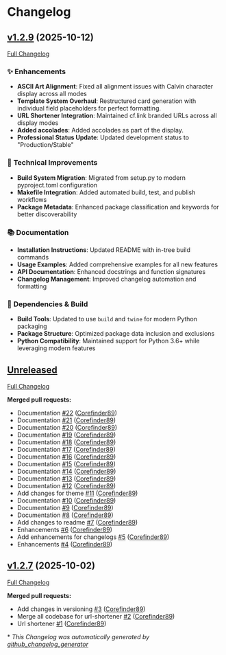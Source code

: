 # Changelog

## [v1.2.9](https://github.com/Corefinder89/corefinder/tree/v1.2.9) (2025-10-12)

[Full Changelog](https://github.com/Corefinder89/corefinder/compare/v1.2.7...v1.2.9)

### ✨ **Enhancements** 
- **ASCII Art Alignment**: Fixed all alignment issues with Calvin character display across all modes
- **Template System Overhaul**: Restructured card generation with individual field placeholders for perfect formatting.
- **URL Shortener Integration**: Maintained cf.link branded URLs across all display modes
- **Added accolades**: Added accolades as part of the display.
- **Professional Status Update**: Updated development status to "Production/Stable"

### 🔧 **Technical Improvements**
- **Build System Migration**: Migrated from setup.py to modern pyproject.toml configuration
- **Makefile Integration**: Added automated build, test, and publish workflows
- **Package Metadata**: Enhanced package classification and keywords for better discoverability


### 📚 **Documentation**
- **Installation Instructions**: Updated README with in-tree build commands
- **Usage Examples**: Added comprehensive examples for all new features
- **API Documentation**: Enhanced docstrings and function signatures
- **Changelog Management**: Improved changelog automation and formatting

### 🔗 **Dependencies & Build**
- **Build Tools**: Updated to use `build` and `twine` for modern Python packaging
- **Package Structure**: Optimized package data inclusion and exclusions
- **Python Compatibility**: Maintained support for Python 3.6+ while leveraging modern features

## [Unreleased](https://github.com/Corefinder89/corefinder/tree/HEAD)

[Full Changelog](https://github.com/Corefinder89/corefinder/compare/v1.2.9...HEAD)

**Merged pull requests:**

- Documentation [\#22](https://github.com/Corefinder89/corefinder/pull/22) ([Corefinder89](https://github.com/Corefinder89))
- Documentation [\#21](https://github.com/Corefinder89/corefinder/pull/21) ([Corefinder89](https://github.com/Corefinder89))
- Documentation [\#20](https://github.com/Corefinder89/corefinder/pull/20) ([Corefinder89](https://github.com/Corefinder89))
- Documentation [\#19](https://github.com/Corefinder89/corefinder/pull/19) ([Corefinder89](https://github.com/Corefinder89))
- Documentation [\#18](https://github.com/Corefinder89/corefinder/pull/18) ([Corefinder89](https://github.com/Corefinder89))
- Documentation [\#17](https://github.com/Corefinder89/corefinder/pull/17) ([Corefinder89](https://github.com/Corefinder89))
- Documentation [\#16](https://github.com/Corefinder89/corefinder/pull/16) ([Corefinder89](https://github.com/Corefinder89))
- Documentation [\#15](https://github.com/Corefinder89/corefinder/pull/15) ([Corefinder89](https://github.com/Corefinder89))
- Documentation [\#14](https://github.com/Corefinder89/corefinder/pull/14) ([Corefinder89](https://github.com/Corefinder89))
- Documentation [\#13](https://github.com/Corefinder89/corefinder/pull/13) ([Corefinder89](https://github.com/Corefinder89))
- Documentation [\#12](https://github.com/Corefinder89/corefinder/pull/12) ([Corefinder89](https://github.com/Corefinder89))
- Add changes for theme [\#11](https://github.com/Corefinder89/corefinder/pull/11) ([Corefinder89](https://github.com/Corefinder89))
- Documentation [\#10](https://github.com/Corefinder89/corefinder/pull/10) ([Corefinder89](https://github.com/Corefinder89))
- Documentation [\#9](https://github.com/Corefinder89/corefinder/pull/9) ([Corefinder89](https://github.com/Corefinder89))
- Documentation [\#8](https://github.com/Corefinder89/corefinder/pull/8) ([Corefinder89](https://github.com/Corefinder89))
- Add changes to readme [\#7](https://github.com/Corefinder89/corefinder/pull/7) ([Corefinder89](https://github.com/Corefinder89))
- Enhancements [\#6](https://github.com/Corefinder89/corefinder/pull/6) ([Corefinder89](https://github.com/Corefinder89))
- Add enhancements for changelogs [\#5](https://github.com/Corefinder89/corefinder/pull/5) ([Corefinder89](https://github.com/Corefinder89))
- Enhancements [\#4](https://github.com/Corefinder89/corefinder/pull/4) ([Corefinder89](https://github.com/Corefinder89))

## [v1.2.7](https://github.com/Corefinder89/corefinder/tree/v1.2.7) (2025-10-02)

[Full Changelog](https://github.com/Corefinder89/corefinder/compare/720168c4548cb200a3beeee0cf6ef6a4ca56e635...v1.2.7)

**Merged pull requests:**

- Add changes in versioning [\#3](https://github.com/Corefinder89/corefinder/pull/3) ([Corefinder89](https://github.com/Corefinder89))
- Merge all codebase for url-shortener [\#2](https://github.com/Corefinder89/corefinder/pull/2) ([Corefinder89](https://github.com/Corefinder89))
- Url shortener [\#1](https://github.com/Corefinder89/corefinder/pull/1) ([Corefinder89](https://github.com/Corefinder89))



\* *This Changelog was automatically generated by [github_changelog_generator](https://github.com/github-changelog-generator/github-changelog-generator)*
